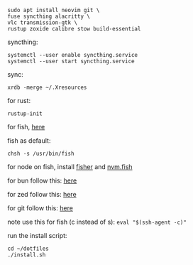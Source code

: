 ```
sudo apt install neovim git \
fuse syncthing alacritty \
vlc transmission-gtk \
rustup zoxide calibre stow build-essential
```

syncthing:

```
systemctl --user enable syncthing.service
systemctl --user start syncthing.service
```

sync:

```
xrdb -merge ~/.Xresources
```

for rust:

```
rustup-init
```

for fish, [here](https://github.com/fish-shell/fish-shell)

fish as default:

```
chsh -s /usr/bin/fish
```

for node on fish, install [fisher](https://github.com/jorgebucaran/fisher) and [nvm.fish](https://github.com/jorgebucaran/nvm.fish?tab=readme-ov-file)

for bun follow this: [here](https://bun.sh/docs/installation)

for zed follow this: [here](https://zed.dev/docs/getting-started)

for git follow this: [here](https://docs.github.com/en/authentication/connecting-to-github-with-ssh/generating-a-new-ssh-key-and-adding-it-to-the-ssh-agent)

note use this for fish (c instead of s): `eval "$(ssh-agent -c)"`

run the install script:

```
cd ~/dotfiles
./install.sh
```
